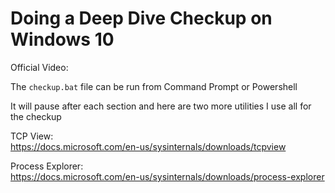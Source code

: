 # Doing a Deep Dive Checkup on Windows 10

Official Video: 

The `checkup.bat` file can be run from Command Prompt or Powershell

It will pause after each section and here are two more utilities I use all for the checkup

TCP View:  
<https://docs.microsoft.com/en-us/sysinternals/downloads/tcpview>

Process Explorer:  
<https://docs.microsoft.com/en-us/sysinternals/downloads/process-explorer>
